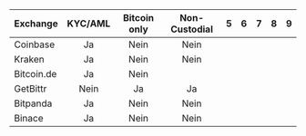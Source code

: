 | Exchange       | KYC/AML| Bitcoin only  | Non-Custodial | 5 | 6 | 7 | 8 | 9 | 
| :------------- | :-----:|:-------------:|:-------------:| - | - | - | - | - | 
| Coinbase       |   Ja   |      Nein     |      Nein     |   |   |   |   |   |     
| Kraken         |   Ja   |      Nein     |      Nein     |   |   |   |   |   |      
| Bitcoin.de     |   Ja   |      Nein     |               |   |   |   |   |   |     
| GetBittr       |   Nein |       Ja      |       Ja      |   |   |   |   |   |     
| Bitpanda       |   Ja   |      Nein     |      Nein     |   |   |   |   |   |      
| Binace         |   Ja   |      Nein     |      Nein     |   |   |   |   |   |   
